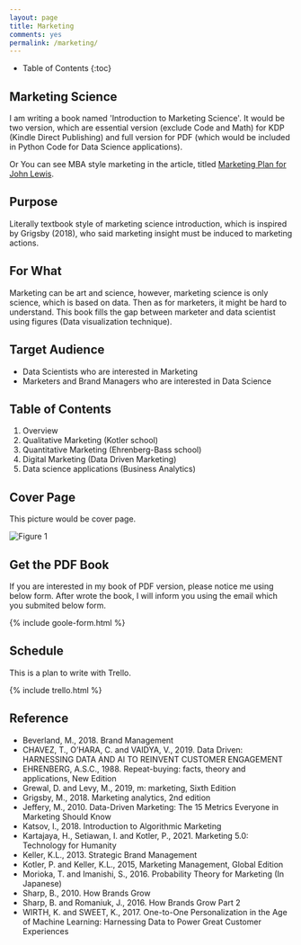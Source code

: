 ```yaml
---
layout: page
title: Marketing
comments: yes
permalink: /marketing/
---
```


* Table of Contents
{:toc}

## Marketing Science

I am writing a book named 'Introduction to Marketing Science'.
It would be two version, which are essential version (exclude Code and Math) for KDP (Kindle Direct Publishing) and full version for PDF (which would be included in Python Code for Data Science applications).

Or You can see MBA style marketing in the article, titled [Marketing Plan for John Lewis](https://kyo1988.github.io/Kyo.github.io/marketing/2021/05/09/Marketing-Plan-for-John-Lewis.html).

## Purpose
Literally textbook style of marketing science introduction, which is inspired by Grigsby (2018), who said marketing insight must be induced to marketing actions.

## For What
Marketing can be art and science, however, marketing science is only science, which is based on data. Then as for marketers, it might be hard to understand. This book fills the gap between marketer and data scientist using figures (Data visualization technique).

## Target Audience
* Data Scientists who are interested in Marketing
* Marketers and Brand Managers who are interested in Data Science

## Table of Contents
1. Overview 
2. Qualitative Marketing (Kotler school)
3. Quantitative Marketing (Ehrenberg-Bass school)
4. Digital Marketing (Data Driven Marketing)
5. Data science applications (Business Analytics)

## Cover Page
This picture would be cover page.

![Figure 1](https://res.cloudinary.com/djiyxp5ax/image/upload/v1627115145/EBook_Cover_jwu2sy.png "EBook Cover")


## Get the PDF Book
If you are interested in my book of PDF version, please notice me using below form.
After wrote the book, I will inform you using the email which you submited below form.

{% include goole-form.html %}

## Schedule
This is a plan to write with Trello.

{% include trello.html %}

## Reference
* Beverland, M., 2018. Brand Management
* CHAVEZ, T., O’HARA, C. and VAIDYA, V., 2019. Data Driven: HARNESSING DATA AND AI TO REINVENT CUSTOMER ENGAGEMENT
* EHRENBERG, A.S.C., 1988. Repeat-buying: facts, theory and applications, New Edition
* Grewal, D. and Levy, M., 2019, m: marketing, Sixth Edition
* Grigsby, M., 2018. Marketing analytics, 2nd edition
* Jeffery, M., 2010. Data-Driven Marketing: The 15 Metrics Everyone in Marketing Should Know
* Katsov, I., 2018. Introduction to Algorithmic Marketing
* Kartajaya, H., Setiawan, I. and Kotler, P., 2021. Marketing 5.0: Technology for Humanity
* Keller, K.L., 2013. Strategic Brand Management
* Kotler, P. and Keller, K.L., 2015, Marketing Management, Global Edition
* Morioka, T. and Imanishi, S., 2016. Probability Theory for Marketing (In Japanese)
* Sharp, B., 2010. How Brands Grow
* Sharp, B. and Romaniuk, J., 2016. How Brands Grow Part 2
* WIRTH, K. and SWEET, K., 2017. One-to-One Personalization in the Age of Machine Learning: Harnessing Data to Power Great Customer Experiences